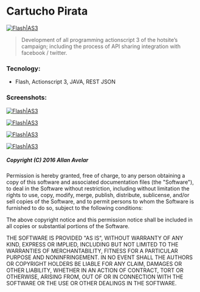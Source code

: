 # Cartucho Pirata

[![Flash|AS3](http://allanavelar.com/images/developed-w-flash.jpg)](https://site.allanavelar.com/br/?go=cartuchopirata)

> Development of all programming actionscript 3 of the hotsite’s campaign; including the process of API sharing integration with facebook / twitter.

### Tecnology:

- Flash, Actionscript 3, JAVA, REST JSON

### Screenshots:

[![Flash|AS3](https://allanavelar.com/projects/hp-cartuchopirata-1.jpg)](https://site.allanavelar.com/br/?go=cartuchopirata)

[![Flash|AS3](https://allanavelar.com/projects/hp-cartuchopirata-2.jpg)](https://site.allanavelar.com/br/?go=cartuchopirata)

[![Flash|AS3](https://allanavelar.com/projects/hp-cartuchopirata-3.jpg)](https://site.allanavelar.com/br/?go=cartuchopirata)

[![Flash|AS3](https://allanavelar.com/projects/hp-cartuchopirata-4.jpg)](https://site.allanavelar.com/br/?go=cartuchopirata)

##### Copyright (C) 2016 Allan Avelar

  Permission is hereby granted, free of charge, to any person obtaining a copy of this software and associated documentation files (the "Software"), to deal in the Software without restriction, including without limitation the rights to use, copy, modify, merge, publish, distribute, sublicense, and/or sell copies of the Software, and to permit persons to whom the Software is furnished to do so, subject to the following conditions:

  The above copyright notice and this permission notice shall be included in all copies or substantial portions of the Software.

  THE SOFTWARE IS PROVIDED "AS IS", WITHOUT WARRANTY OF ANY KIND, EXPRESS OR IMPLIED, INCLUDING BUT NOT LIMITED TO THE WARRANTIES OF MERCHANTABILITY, FITNESS FOR A PARTICULAR PURPOSE AND NONINFRINGEMENT. IN NO EVENT SHALL THE AUTHORS OR COPYRIGHT HOLDERS BE LIABLE FOR ANY CLAIM, DAMAGES OR OTHER LIABILITY, WHETHER IN AN ACTION OF CONTRACT, TORT OR OTHERWISE, ARISING FROM, OUT OF OR IN CONNECTION WITH THE SOFTWARE OR THE USE OR OTHER DEALINGS IN THE SOFTWARE.